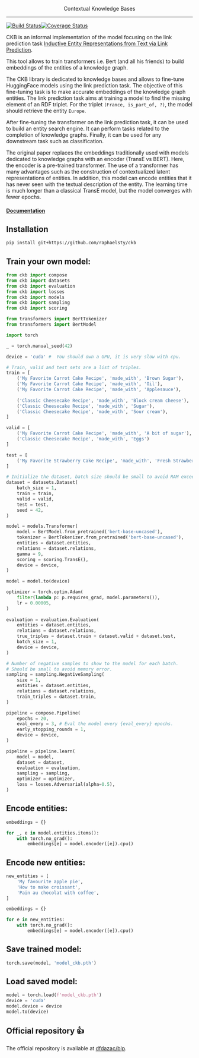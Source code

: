 <p align=center>Contextual Knowledge Bases</p>

---

[![Build Status](https://travis-ci.com/raphaelsty/ckb.svg?branch=main)](https://travis-ci.com/raphaelsty/ckb)[![Coverage Status](https://coveralls.io/repos/github/raphaelsty/ckb/badge.svg?branch=main)](https://coveralls.io/github/raphaelsty/ckb?branch=main)

CKB is an informal implementation of the model focusing on the link prediction task [Inductive Entity Representations from Text via Link Prediction](https://arxiv.org/abs/2010.03496). 

This tool allows to train transformers i.e. Bert (and all his friends) to build embeddings of the entities of a knowledge graph. 

The CKB library is dedicated to knowledge bases and allows to fine-tune HuggingFace models using the link prediction task. The objective of this fine-tuning task is to make accurate embeddings of the knowledge graph entities. The link prediction task aims at training a model to find the missing element of an RDF triplet. For the triplet `(France, is_part_of, ?)`, the model should retrieve the entity `Europe`.

After fine-tuning the transformer on the link prediction task, it can be used to build an entity search engine. It can perform tasks related to the completion of knowledge graphs. Finally, it can be used for any downstream task such as classification.

The original paper replaces the embeddings traditionally used with models dedicated to knowledge graphs with an encoder (TransE vs BERT). Here, the encoder is a pre-trained transformer. The use of a transformer has many advantages such as the construction of contextualized latent representations of entities. In addition, this model can encode entities that it has never seen with the textual description of the entity. The learning time is much longer than a classical TransE model, but the model converges with fewer epochs.

#### [Documentation](https://raphaelsty.github.io/ckb/)

## Installation

```sh
pip install git+https://github.com/raphaelsty/ckb
```

## Train your own model:

```python
from ckb import compose
from ckb import datasets
from ckb import evaluation
from ckb import losses
from ckb import models
from ckb import sampling
from ckb import scoring

from transformers import BertTokenizer
from transformers import BertModel

import torch

_ = torch.manual_seed(42)

device = 'cuda' #  You should own a GPU, it is very slow with cpu.

# Train, valid and test sets are a list of triples.
train = [
    ('My Favorite Carrot Cake Recipe', 'made_with', 'Brown Sugar'),
    ('My Favorite Carrot Cake Recipe', 'made_with', 'Oil'),
    ('My Favorite Carrot Cake Recipe', 'made_with', 'Applesauce'),
    
    ('Classic Cheesecake Recipe', 'made_with', 'Block cream cheese'),
    ('Classic Cheesecake Recipe', 'made_with', 'Sugar'),
    ('Classic Cheesecake Recipe', 'made_with', 'Sour cream'),
]

valid = [
    ('My Favorite Carrot Cake Recipe', 'made_with', 'A bit of sugar'), 
    ('Classic Cheesecake Recipe', 'made_with', 'Eggs')
]

test = [
    ('My Favorite Strawberry Cake Recipe', 'made_with', 'Fresh Strawberry')
]

# Initialize the dataset, batch size should be small to avoid RAM exceed. 
dataset = datasets.Dataset(
    batch_size = 1,
    train = train,
    valid = valid,
    test = test,
    seed = 42,
)

model = models.Transformer(
    model = BertModel.from_pretrained('bert-base-uncased'),
    tokenizer = BertTokenizer.from_pretrained('bert-base-uncased'),
    entities = dataset.entities,
    relations = dataset.relations,
    gamma = 9,
    scoring = scoring.TransE(),
    device = device,
)

model = model.to(device)

optimizer = torch.optim.Adam(
    filter(lambda p: p.requires_grad, model.parameters()),
    lr = 0.00005,
)
    
evaluation = evaluation.Evaluation(
    entities = dataset.entities,
    relations = dataset.relations,
    true_triples = dataset.train + dataset.valid + dataset.test,
    batch_size = 1,
    device = device,
)

# Number of negative samples to show to the model for each batch.
# Should be small to avoid memory error.
sampling = sampling.NegativeSampling(
    size = 1,
    entities = dataset.entities,
    relations = dataset.relations,
    train_triples = dataset.train,
)

pipeline = compose.Pipeline(
    epochs = 20,
    eval_every = 3, # Eval the model every {eval_every} epochs.
    early_stopping_rounds = 1, 
    device = device,
)

pipeline = pipeline.learn(
    model = model,
    dataset = dataset,
    evaluation = evaluation,
    sampling = sampling,
    optimizer = optimizer,
    loss = losses.Adversarial(alpha=0.5),
)
```

## Encode entities:

```python
embeddings = {}

for _, e in model.entities.items():
    with torch.no_grad():
        embeddings[e] = model.encoder([e]).cpu()
```


## Encode new entities:

```python
new_entities = [
    'My favourite apple pie',
    'How to make croissant',
    'Pain au chocolat with coffee',
]

embeddings = {}

for e in new_entities:
    with torch.no_grad():
        embeddings[e] = model.encoder([e]).cpu()
```

## Save trained model:

```python
torch.save(model, 'model_ckb.pth')
```

## Load saved model:

```python
model = torch.load(f'model_ckb.pth')
device = 'cuda'
model.device = device 
model.to(device)
```

## Official repository 👍

The official repository is available at [dfdazac/blp](https://github.com/dfdazac/blp). 